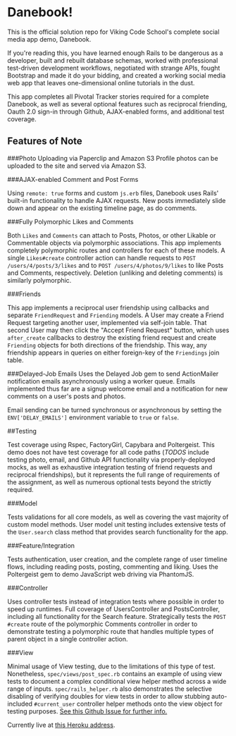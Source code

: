 Danebook!
==========

This is the official solution repo for Viking Code School's complete social media app demo, Danebook.

If you're reading this, you have learned enough Rails to be dangerous as a developer, built and rebuilt database schemas, worked with professional test-driven development workflows, negotiated with strange APIs, fought Bootstrap and made it do your bidding, and created a working social media web app that leaves one-dimensional online tutorials in the dust.

This app completes all Pivotal Tracker stories required for a complete Danebook, as well as several optional features such as reciprocal friending, Oauth 2.0 sign-in through Github, AJAX-enabled forms, and additional test coverage.


## Features of Note

###Photo Uploading via Paperclip and Amazon S3
Profile photos can be uploaded to the site and served via Amazon S3.

###AJAX-enabled Comment and Post Forms

Using `remote: true` forms and custom `js.erb` files, Danebook uses Rails' built-in functionality to handle AJAX requests. New posts immediately slide down and appear on the existing timeline page, as do comments.

###Fully Polymorphic Likes and Comments

Both `Likes` and `Comments` can attach to Posts, Photos, or other Likable or Commentable objects via polymorphic associations. This app implements completely polymorphic routes and controllers for each of these models. A single `Likes#create` controller action can handle requests to `POST /users/4/posts/3/likes` and to `POST /users/4/photos/9/likes` to like Posts and Comments, respectively. Deletion (unliking and deleting comments) is similarly polymorphic.

###Friends

This app implements a reciprocal user friendship using callbacks and separate `FriendRequest` and `Friending` models. A User may create a Friend Request targeting another user, implemented via self-join table. That second User may then click the "Accept Friend Request" button, which uses `after_create` callbacks to destroy the existing friend request and create `Friending` objects for both directions of the friendship. This way, any friendship appears in queries on either foreign-key of the `Friendings` join table.

###Delayed-Job Emails
Uses the Delayed Job gem to send ActionMailer notification emails asynchronously using a worker queue. Emails implemented thus far are a signup welcome email and a notification for new comments on a user's posts and photos.

Email sending can be turned synchronous or asynchronous by setting the `ENV['DELAY_EMAILS']` environment variable to `true` or `false`.

##Testing

Test coverage using Rspec, FactoryGirl, Capybara and Poltergeist. This demo does not have test coverage for all code paths (*TODOS* include testing photo, email, and Github API functionality via properly-deployed mocks, as well as exhaustive integration testing of friend requests and reciprocal friendships), but it represents the full range of requirements of the assignment, as well as numerous optional tests beyond the strictly required.

###Model

Tests validations for all core models, as well as covering the vast majority of custom model methods. User model unit testing includes extensive tests of the `User.search` class method that provides search functionality for the app.

###Feature/Integration

Tests authentication, user creation, and the complete range of user timeline flows, including reading posts, posting, commenting and liking. Uses the Poltergeist gem to demo JavaScript web driving via PhantomJS.

###Controller

Uses controller tests instead of integration tests where possible in order to speed up runtimes. Full coverage of UsersController and PostsController, including all functionality for the Search feature. Strategically tests the `POST #create` route of the polymorphic Comments controller in order to demonstrate testing a polymorphic route that handles multiple types of parent object in a single controller action.

###View

Minimal usage of View testing, due to the limitations of this type of test. Nonetheless, `spec/views/post_spec.rb` contains an example of using view tests to document a complex conditional view helper method across a wide range of inputs. `spec/rails_helper.rb` also demonstrates the selective disabling of verifying doubles for view tests in order to allow stubbing auto-included `#current_user` controller helper methods onto the view object for testing purposes. [See this Github Issue for further info.](https://github.com/rspec/rspec-rails/issues/1076)





Currently live at [this Heroku address](http://danebooking.herokuapp.com).